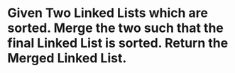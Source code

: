 # Given Two Linked Lists which are sorted. Merge the two such that the final Linked List is sorted. Return the Merged Linked List.